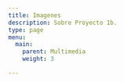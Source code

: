 ```yaml
---
title: Imagenes
description: Sobre Proyecto 1b.
type: page
menu:
  main:
    parent: Multimedia
    weight: 3

---
```

